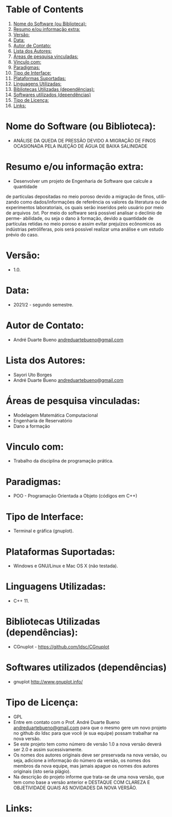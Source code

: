 
# Table of Contents

1.  [Nome do Software (ou Biblioteca):](#org399672d)
2.  [Resumo e/ou informação extra:](#org5af8e0e)
3.  [Versão:](#orga84c060)
4.  [Data:](#orgcbdd1a7)
5.  [Autor de Contato:](#orgdb1ce08)
6.  [Lista dos Autores:](#org8edbfdd)
7.  [Áreas de pesquisa vinculadas:](#org52d173c)
8.  [Vinculo com:](#org05a300b)
9.  [Paradigmas:](#orge884440)
10. [Tipo de Interface:](#orgc0dccf8)
11. [Plataformas Suportadas:](#org1703f88)
12. [Linguagens Utilizadas:](#orgb47bda3)
13. [Bibliotecas Utilizadas (dependências):](#org6d46491)
14. [Softwares utilizados (dependências)](#org76c37c7)
15. [Tipo de Licença:](#org38b5275)
16. [Links:](#org8cd7d6e)


<a id="org399672d"></a>

# Nome do Software (ou Biblioteca):

-   ANÁLISE DA QUEDA DE PRESSÃO DEVIDO A MIGRAÇÃO DE FINOS OCASIONADA PELA INJEÇÃO DE ÁGUA DE BAIXA SALINIDADE


<a id="org5af8e0e"></a>

# Resumo e/ou informação extra:

-   Desenvolver um projeto de Engenharia de Software que calcule a quantidade

de partículas depositadas no meio poroso devido a migração de finos, utili-
zando como dados/informações de referência os valores da literatura ou de
experimentos laboratoriais, os quais serão inseridos pelo usuário por meio de
arquivos .txt. Por meio do software será possível analisar o declínio de perme-
abilidade, ou seja o dano à formação, devido a quantidade de partículas retidas
no meio poroso e assim evitar prejuízos ecônomicos as indústrias petróliferas,
pois será possível realizar uma análise e um estudo prévio do caso.


<a id="orga84c060"></a>

# Versão:

-   1.0.


<a id="orgcbdd1a7"></a>

# Data:

-   2021/2 - segundo semestre.


<a id="orgdb1ce08"></a>

# Autor de Contato:

-   André Duarte Bueno <andreduartebueno@gmail.com>


<a id="org8edbfdd"></a>

# Lista dos Autores:

-   Sayori Uto Borges
-   André Duarte Bueno <andreduartebueno@gmail.com>


<a id="org52d173c"></a>

# Áreas de pesquisa vinculadas:

-   Modelagem Matemática Computacional
-   Engenharia de Reservatório
-   Dano a formação


<a id="org05a300b"></a>

# Vinculo com:

-   Trabalho da disciplina de programação prática.


<a id="orge884440"></a>

# Paradigmas:

-   POO - Programação Orientada a Objeto (códigos em C++)


<a id="orgc0dccf8"></a>

# Tipo de Interface:

-   Terminal e gráfica (gnuplot).


<a id="org1703f88"></a>

# Plataformas Suportadas:

-   Windows e GNU/Linux e Mac OS X (não testada).


<a id="orgb47bda3"></a>

# Linguagens Utilizadas:

-   C++ 11.


<a id="org6d46491"></a>

# Bibliotecas Utilizadas (dependências):

-   CGnuplot - <https://github.com/ldsc/CGnuplot>


<a id="org76c37c7"></a>

# Softwares utilizados (dependências)

-   gnuplot <http://www.gnuplot.info/>


<a id="org38b5275"></a>

# Tipo de Licença:

-   GPL
-   Entre em contato com o Prof. André Duarte Bueno
    andreduartebueno@gmail.com
    para que o mesmo gere um novo projeto no github do ldsc para que você (e sua equipe) possam trabalhar na nova versão.
-   Se este projeto tem como número de versão 1.0 a nova versão deverá ser 2.0 e assim sucessivamente.
-   Os nomes dos autores originais deve ser preservada na nova versão, ou seja, adicione a informação do número da versão, os nomes dos membros da nova equipe, mas jamais apague os nomes dos autores originais (isto seria plágio).
-   Na descrição do projeto informe que trata-se de uma nova versão, que tem como base a versão anterior e DESTAQUE COM CLAREZA E OBJETIVIDADE QUAIS AS NOVIDADES DA NOVA VERSÃO.


<a id="org8cd7d6e"></a>

# Links:

